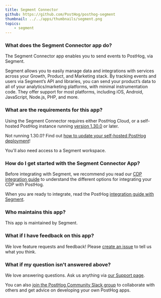 ```yaml
---
title: Segment Connector
github: https://github.com/PostHog/posthog-segment
thumbnail: ../../apps/thumbnails/segment.png
topics:
    - segment
---
```


### What does the Segment Connector app do?

The Segment Connector app enables you to send events to PostHog, via Segment.

Segment allows you to easily manage data and integrations with services across your Growth, Product, and Marketing stack. By tracking events and users via Segment’s API and libraries, you can send your product’s data to all of your analytics/marketing platforms, with minimal instrumentation code. They offer support for most platforms, including iOS, Android, JavaScript, Node.js, PHP, and more.

### What are the requirements for this app?

Using the Segment Connector requires either PostHog Cloud, or a self-hosted PostHog instance running [version 1.30.0](https://posthog.com/blog/the-posthog-array-1-30-0) or later.

Not running 1.30.0? Find out [how to update your self-hosted PostHog deployment](https://posthog.com/docs/runbook/upgrading-posthog)!

You'll also need access to a Segment workspace.

### How do I get started with the Segment Connector App?

Before integrating with Segment, we recommend you read our [CDP integration guide](/docs/integrate/cdp) to understand the different options for integrating your CDP with PostHog.

When you are ready to integrate, read the PostHog [integration guide with Segment](/docs/integrate/third-party/segment).

### Who maintains this app?

This app is maintained by Segment.

### What if I have feedback on this app?

We love feature requests and feedback! Please [create an issue](https://github.com/PostHog/posthog/issues/new?assignees=&labels=enhancement%2C+feature&template=feature_request.md) to tell us what you think.

### What if my question isn't answered above?

We love answering questions. Ask us anything via [our Support page](/questions).

You can also [join the PostHog Community Slack group](/slack) to collaborate with others and get advice on developing your own PostHog apps.
